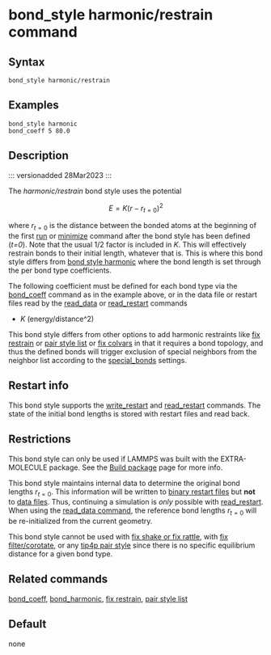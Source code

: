 # bond_style harmonic/restrain command

## Syntax

``` LAMMPS
bond_style harmonic/restrain
```

## Examples

``` LAMMPS
bond_style harmonic
bond_coeff 5 80.0
```

## Description

::: versionadded
28Mar2023
:::

The *harmonic/restrain* bond style uses the potential

$$E = K (r - r_{t=0})^2$$

where $r_{t=0}$ is the distance between the bonded atoms at the
beginning of the first [run](run) or [minimize](minimize) command after
the bond style has been defined (*t=0*). Note that the usual 1/2 factor
is included in $K$. This will effectively restrain bonds to their
initial length, whatever that is. This is where this bond style differs
from [bond style harmonic](bond_harmonic) where the bond length is set
through the per bond type coefficients.

The following coefficient must be defined for each bond type via the
[bond_coeff](bond_coeff) command as in the example above, or in the data
file or restart files read by the [read_data](read_data) or
[read_restart](read_restart) commands

-   $K$ (energy/distance\^2)

This bond style differs from other options to add harmonic restraints
like [fix restrain](fix_restrain) or [pair style list](pair_list) or
[fix colvars](fix_colvars) in that it requires a bond topology, and thus
the defined bonds will trigger exclusion of special neighbors from the
neighbor list according to the [special_bonds](special_bonds) settings.

## Restart info

This bond style supports the [write_restart](write_restart) and
[read_restart](read_restart) commands. The state of the initial bond
lengths is stored with restart files and read back.

## Restrictions

This bond style can only be used if LAMMPS was built with the
EXTRA-MOLECULE package. See the [Build package](Build_package) page for
more info.

This bond style maintains internal data to determine the original bond
lengths $r_{t=0}$. This information will be written to [binary restart
files](write_restart) but **not** to [data files](write_data). Thus,
continuing a simulation is *only* possible with
[read_restart](read_restart). When using the [read_data
command](read_data), the reference bond lengths $r_{t=0}$ will be
re-initialized from the current geometry.

This bond style cannot be used with [fix shake or fix
rattle](fix_shake), with [fix filter/corotate](fix_filter_corotate), or
any [tip4p pair style](pair_lj_cut_tip4p) since there is no specific
equilibrium distance for a given bond type.

## Related commands

[bond_coeff](bond_coeff), [bond_harmonic](bond_harmonic), [fix
restrain](fix_restrain), [pair style list](pair_list)

## Default

none
